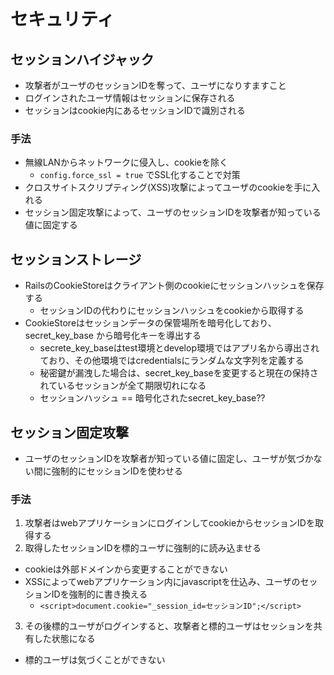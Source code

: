 # セキュリティ
## セッションハイジャック
- 攻撃者がユーザのセッションIDを奪って、ユーザになりすますこと
- ログインされたユーザ情報はセッションに保存される
- セッションはcookie内にあるセッションIDで識別される
### 手法
- 無線LANからネットワークに侵入し、cookieを除く
  * `config.force_ssl = true` でSSL化することで対策
- クロスサイトスクリプティング(XSS)攻撃によってユーザのcookieを手に入れる
- セッション固定攻撃によって、ユーザのセッションIDを攻撃者が知っている値に固定する
## セッションストレージ
- RailsのCookieStoreはクライアント側のcookieにセッションハッシュを保存する
  * セッションIDの代わりにセッションハッシュをcookieから取得する
- CookieStoreはセッションデータの保管場所を暗号化しており、secret_key_base から暗号化キーを導出する
  * secrete_key_baseはtest環境とdevelop環境ではアプリ名から導出されており、その他環境ではcredentialsにランダムな文字列を定義する
  * 秘密鍵が漏洩した場合は、secret_key_baseを変更すると現在の保持されているセッションが全て期限切れになる
  * セッションハッシュ == 暗号化されたsecret_key_base??
## セッション固定攻撃
- ユーザのセッションIDを攻撃者が知っている値に固定し、ユーザが気づかない間に強制的にセッションIDを使わせる
### 手法
1. 攻撃者はwebアプリケーションにログインしてcookieからセッションIDを取得する
2. 取得したセッションIDを標的ユーザに強制的に読み込ませる
  * cookieは外部ドメインから変更することができない
  * XSSによってwebアプリケーション内にjavascriptを仕込み、ユーザのセッションIDを強制的に書き換える
    * `<script>document.cookie="_session_id=セッションID";</script>`
3. その後標的ユーザがログインすると、攻撃者と標的ユーザはセッションを共有した状態になる
  * 標的ユーザは気づくことができない